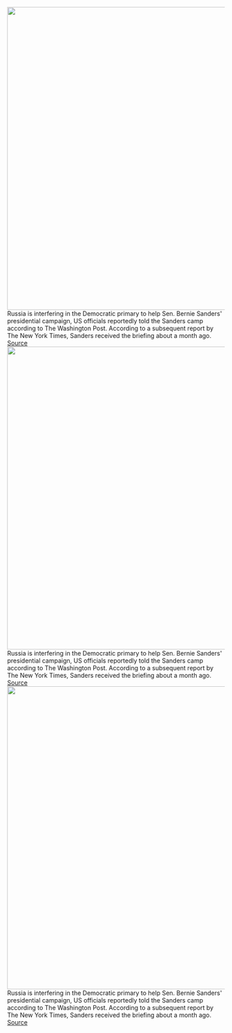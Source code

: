 <img src='https://cdn.vox-cdn.com/thumbor/cIN34vZfU5pR1YaW1Lli5dfCB0E=/0x0:3000x2062/1200x800/filters:focal(1260x791:1740x1271)/cdn.vox-cdn.com/uploads/chorus_image/image/66353361/1202328958.jpg.0.jpg' width='700px' /><br/>
Russia is interfering in the Democratic primary to help Sen. Bernie Sanders' presidential campaign, US officials reportedly told the Sanders camp according to The Washington Post. According to a subsequent report by The New York Times, Sanders received the briefing about a month ago.
<a href='https://www.theverge.com/2020/2/21/21147801/bernie-sanders-russia-presidential-campaign-trump-election-interference'> Source <a/><img src='https://cdn.vox-cdn.com/thumbor/cIN34vZfU5pR1YaW1Lli5dfCB0E=/0x0:3000x2062/1200x800/filters:focal(1260x791:1740x1271)/cdn.vox-cdn.com/uploads/chorus_image/image/66353361/1202328958.jpg.0.jpg' width='700px' /><br/>
Russia is interfering in the Democratic primary to help Sen. Bernie Sanders' presidential campaign, US officials reportedly told the Sanders camp according to The Washington Post. According to a subsequent report by The New York Times, Sanders received the briefing about a month ago.
<a href='https://www.theverge.com/2020/2/21/21147801/bernie-sanders-russia-presidential-campaign-trump-election-interference'> Source <a/><img src='https://cdn.vox-cdn.com/thumbor/cIN34vZfU5pR1YaW1Lli5dfCB0E=/0x0:3000x2062/1200x800/filters:focal(1260x791:1740x1271)/cdn.vox-cdn.com/uploads/chorus_image/image/66353361/1202328958.jpg.0.jpg' width='700px' /><br/>
Russia is interfering in the Democratic primary to help Sen. Bernie Sanders' presidential campaign, US officials reportedly told the Sanders camp according to The Washington Post. According to a subsequent report by The New York Times, Sanders received the briefing about a month ago.
<a href='https://www.theverge.com/2020/2/21/21147801/bernie-sanders-russia-presidential-campaign-trump-election-interference'> Source <a/>